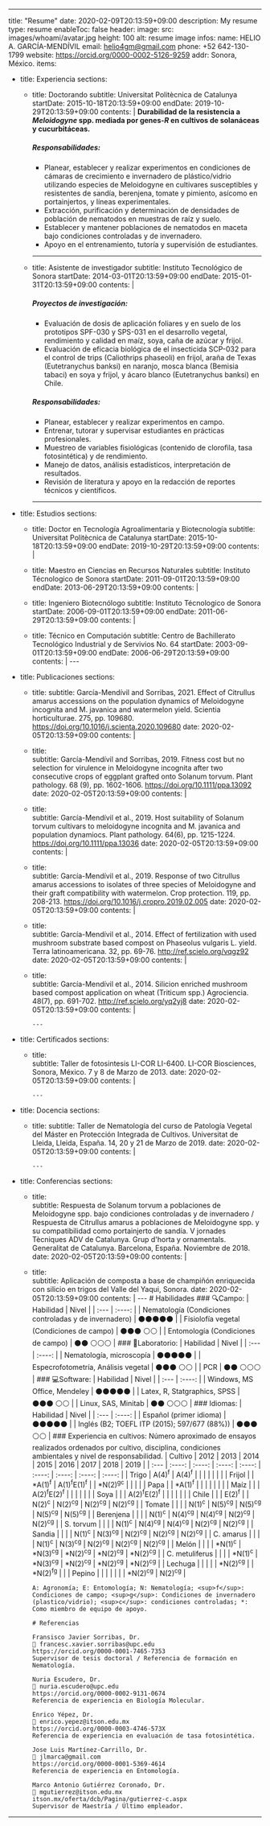 
---
title: "Resume"
date: 2020-02-09T20:13:59+09:00
description: My resume
type: resume
enableToc: false
header:
  image: 
    src: images/whoami/avatar.jpg
    height: 100
    alt: resume image
  infos:
    name: HELIO A. GARCÍA-MENDÍVIL
    email: helio4gm@gmail.com
    phone: +52 642-130-1799
    website: https://orcid.org/0000-0002-5126-9259
    addr: Sonora, México.
items:
  - title: Experiencia
    sections:
      - title: Doctorando
        subtitle: Universitat Politècnica de Catalunya
        startDate: 2015-10-18T20:13:59+09:00
        endDate: 2019-10-29T20:13:59+09:00
        contents: | 
          **Durabilidad de la resistencia a *Meloidogyne* spp. mediada por genes-*R* en cultivos de solanáceas y cucurbitáceas.**
          ##### Responsabilidades:
          - Planear, establecer y realizar experimentos en condiciones de cámaras de crecimiento e invernadero de plástico/vidrio utilizando especies de Meloidogyne en cultivares susceptibles y resistentes de sandía, berenjena, tomate y pimiento, asícomo en portainjertos, y líneas experimentales.
          - Extracción, purificación y determinación de densidades de población de nematodos en muestras de raíz y suelo.
          - Establecer y mantener poblaciones de nematodos en maceta bajo condiciones controladas y de invernadero.
          - Apoyo en el entrenamiento, tutoría y supervisión de estudiantes.
          ---

          

      - title: Asistente de investigador
        subtitle: Instituto Tecnológico de Sonora
        startDate: 2014-03-01T20:13:59+09:00
        endDate: 2015-01-31T20:13:59+09:00
        contents: | 
          ##### Proyectos de investigación: 
          - Evaluación de dosis de aplicación foliares y en suelo de los prototipos SPF-030 y SPS-031 en el desarrollo vegetal, rendimiento y calidad en maíz, soya, caña de azúcar y frijol.
          - Evaluación de eficacia biológica de el insecticida SCP-032 para el control de trips (Caliothrips phaseoli) en frijol, araña de Texas (Eutetranychus banksi) en naranjo, mosca blanca (Bemisia tabaci) en soya y frijol, y ácaro blanco (Eutetranychus banksi) en Chile.
          ##### Responsabilidades: 
          - Planear, establecer y realizar experimentos en campo.
          - Entrenar, tutorar y supervisar estudiantes en prácticas profesionales.
          - Muestreo de variables fisiológicas (contenido de clorofila, tasa fotosintética) y de rendimiento.
          - Manejo de datos, análisis estadísticos, interpretación de resultados.
          - Revisión de literatura y apoyo en la redacción de reportes técnicos y científicos.
          ---

  - title: Estudios
    sections:
      - title: Doctor en Tecnología Agroalimentaria y Biotecnología 
        subtitle: Universitat Politècnica de Catalunya
        startDate: 2015-10-18T20:13:59+09:00
        endDate: 2019-10-29T20:13:59+09:00
        contents: | 
         
      - title: Maestro en Ciencias en Recursos Naturales
        subtitle: Instituto Técnologico de Sonora
        startDate: 2011-09-01T20:13:59+09:00
        endDate: 2013-06-29T20:13:59+09:00
        contents: | 
        
      - title: Ingeniero Biotecnólogo
        subtitle: Instituto Técnologico de Sonora
        startDate: 2006-09-01T20:13:59+09:00
        endDate: 2011-06-29T20:13:59+09:00
        contents: | 
      
      - title: Técnico en Computación
        subtitle: Centro de Bachillerato Tecnológico Industrial y de Servivios No. 64
        startDate: 2003-09-01T20:13:59+09:00
        endDate: 2006-06-29T20:13:59+09:00
        contents: | 
            ---

  - title: Publicaciones
    sections:
      - title: 
        subtitle: García-Mendívil and Sorribas, 2021. Effect of Citrullus amarus accessions on the population dynamics of Meloidogyne incognita and M. javanica and watermelon yield. Scientia horticulturae. 275, pp. 109680. https://doi.org/10.1016/j.scienta.2020.109680 
        date: 2020-02-05T20:13:59+09:00
        contents: | 
      - title:  
        subtitle: García-Mendívil and Sorribas, 2019. Fitness cost but no selection for virulence in Meloidogyne incognita after two consecutive crops of eggplant grafted onto Solanum torvum. Plant pathology. 68 (9), pp. 1602-1606. https://doi.org/10.1111/ppa.13092
        date: 2020-02-05T20:13:59+09:00
        contents: |           
      - title:  
        subtitle: García-Mendívil et al., 2019. Host suitability of Solanum torvum cultivars to meloidogyne incognita and M. javanica and population dynamiocs. Plant pathology. 64(6), pp. 1215-1224. https://doi.org/10.1111/ppa.13036
        date: 2020-02-05T20:13:59+09:00
        contents: | 
      - title:  
        subtitle: García-Mendívil et al., 2019. Response of two Citrullus amarus accessions to isolates of three species of Meloidogyne and their graft compatibility with watermelon. Crop protection. 119, pp. 208-213. https://doi.org/10.1016/j.cropro.2019.02.005
        date: 2020-02-05T20:13:59+09:00
        contents: | 
      - title:  
        subtitle: García-Mendívil et al., 2014. Effect of fertilization with used mushroom substrate based compost on Phaseolus vulgaris L. yield. Terra latinoamericana. 32, pp. 69-76. http://ref.scielo.org/vqgz92
        date: 2020-02-05T20:13:59+09:00
        contents: | 
        
      - title:  
        subtitle: García-Mendívil et al., 2014. Silicion enriched mushroom based compost application on wheat (Triticum spp.) Agrociencia. 48(7), pp. 691-702. http://ref.scielo.org/yq2yj8
        date: 2020-02-05T20:13:59+09:00
        contents: | 
            
            ---
  - title: Certificados
    sections:
      - title:  
        subtitle: Taller de fotosintesis LI-COR LI-6400. LI-COR Biosciences, Sonora, México. 7 y 8 de Marzo de 2013. 
        date: 2020-02-05T20:13:59+09:00
        contents: | 
            
            ---
  - title: Docencia
    sections:
      - title:
        subtitle: Taller de Nematología del curso de Patología Vegetal del Máster en Protección Integrada de Cultivos. Universitat de Lleida, Lleida, España. 14, 20 y 21 de Marzo de 2019.
        date: 2020-02-05T20:13:59+09:00
        contents: | 
            
            ---
  - title: Conferencias
    sections:
      - title:  
        subtitle: Respuesta de Solanum torvum a poblaciones de Meloidogyne spp. bajo condiciones controladas y de invernadero / Respuesta de Citrullus amarus a poblaciones de Meloidogyne spp. y su compatibilidad como portainjerto de sandía. V jornades Tècniques ADV de Catalunya. Grup d'horta y ornamentals. Generalitat de Catalunya. Barcelona, España. Noviembre de 2018.
        date: 2020-02-05T20:13:59+09:00
        contents: | 
      - title:  
        subtitle: Aplicación de composta a base de champiñón enriquecida con silicio en trigos del Valle del Yaqui, Sonora.
        date: 2020-02-05T20:13:59+09:00
        contents: | 
            ---
            # Habilidades
            ### 🔍Campo:
            | Habilidad      | Nivel |
            | :---        |    :----:   | 
            | Nematología (Condiciones controladas y de invernadero)  | ⚫⚫⚫⚫⚫       |
            | Fisiolofía vegetal (Condiciones de campo)  | ⚫⚫⚫    ⚪⚪   |
            | Entomología (Condiciones de campo)  | ⚫⚫    ⚪⚪⚪   |
            ### 🔬Laboratorio:
            | Habilidad      | Nivel |
            | :---        |    :----:   | 
            | Nematología, microscopía  | ⚫⚫⚫⚫⚫       |
            | Especrofotometría, Análisis vegetal  | ⚫⚫⚫    ⚪⚪   |
            | PCR  | ⚫⚫    ⚪⚪⚪   |
            ### 💻Software:
            | Habilidad      | Nivel |
            | :---        |    :----:   | 
            | Windows, MS Office, Mendeley  | ⚫⚫⚫⚫⚫       |
            | Latex, R, Statgraphics, SPSS  | ⚫⚫⚫    ⚪⚪   |
            | Linux, SAS, Minitab  | ⚫⚫    ⚪⚪⚪   |
            ### Idiomas:
            | Habilidad      | Nivel |
            | :---        |    :----:   | 
            | Español (primer idioma)  | ⚫⚫⚫⚫⚫       |
            | Inglés (B2; TOEFL ITP (2015); 597/677 (88%))  | ⚫⚫⚫    ⚪⚪   |
            ### Experiencia en cultivos:
            Número aproximado de ensayos realizados ordenados por cultivo, disciplina, condiciones ambientales y nivel de responsabilidad.
            | Cultivo      | 2012 | 2013 | 2014 | 2015 | 2016 | 2017 | 2018 | 2019 |
            | :---        |    :----:   |    :----:   |    :----:   |    :----:   |    :----:   |    :----:   |    :----:   |    :----:   |
            | Trigo | A(4)<sup>f</sup> | A(4)<sup>f</sup> |  |  |  |  |  |  |
            | Frijol |  | *A(1)<sup>f</sup> | A(1)<sup>f</sup>E(1)<sup>f</sup> |  | *N(2)<sup>gc</sup> |  |  |  |
            | Papa |  | *A(1)<sup>f</sup> |  |  |  |  |  |  |
            | Maíz |  |  | A(2)<sup>f</sup>E(2)<sup>f</sup> |  |  |  |  |  |
            | Soya |  |  | A(2)<sup>f</sup>E(2)<sup>f</sup> |  |  |  |  |  |
            | Chile |  |  | E(2)<sup>f</sup> |  | N(2)<sup>c</sup> | N(2)<sup>cg</sup> | N(2)<sup>cg</sup> | N(2)<sup>cg</sup> |
            | Tomate |  |  |  | N(1)<sup>c</sup> | N(5)<sup>cg</sup> | N(5)<sup>cg</sup> | N(5)<sup>cg</sup> | N(5)<sup>cg</sup> |
            | Berenjena |  |  |  | N(1)<sup>c</sup> | N(4)<sup>cg</sup> | N(4)<sup>cg</sup> | N(2)<sup>cg</sup> | N(2)<sup>cg</sup> |
            | S. torvum |  |  |  | N(1)<sup>c</sup> | N(4)<sup>cg</sup> | N(4)<sup>cg</sup> | N(2)<sup>cg</sup> | N(2)<sup>cg</sup> |
            | Sandia |  |  |  | N(1)<sup>c</sup> | N(3)<sup>cg</sup> | N(2)<sup>cg</sup> | N(2)<sup>cg</sup> | N(2)<sup>cg</sup> |
            | C. amarus |  |  |  | N(1)<sup>c</sup> | N(3)<sup>cg</sup> | N(2)<sup>cg</sup> | N(2)<sup>cg</sup> | N(2)<sup>cg</sup> |
            | Melón |  |  |  | *N(1)<sup>c</sup> | *N(3)<sup>cg</sup> | *N(2)<sup>cg</sup> | *N(2)<sup>cg</sup> | *N(2)<sup>cg</sup> |
            | C. metuliferus  | |  |  | *N(1)<sup>c</sup> | *N(3)<sup>cg</sup> | *N(2)<sup>cg</sup> | *N(2)<sup>cg</sup> | *N(2)<sup>cg</sup> |
            | Lechuga |  |  |  |  | *N(2)<sup>cg</sup> |  | *N(2)<sup>fg</sup> |  |
            | Pepino | |  |  |  |  |  | *N(2)<sup>cg</sup> | N(2)<sup>cg</sup> |
            
            A: Agronomía; E: Entomología; N: Nematología; <sup>f</sup>: Condiciones de campo; <sup>g</sup>: Condiciones de invernadero (plastico/vidrio); <sup>c</sup>: condiciones controladas; *: Como miembro de equipo de apoyo.
            
            # Referencias
            
            Fransisco Javier Sorribas, Dr.
            📧 francesc.xavier.sorribas@upc.edu
            https://orcid.org/0000-0001-7465-7353
            Supervisor de tesis doctoral / Referencia de formación en Nematología.
            
            Nuria Escudero, Dr.
            📧 nuria.escudero@upc.edu
            https://orcid.org/0000-0002-9131-0674 
            Referencia de experiencia en Biología Molecular.
            
            Enrico Yépez, Dr.
            📧 enrico.yepez@itson.edu.mx
            https://orcid.org/0000-0003-4746-573X
            Referencia de experiencia en evaluación de tasa fotosintética.
            
            Jose Luis Martínez-Carrillo, Dr.
            📧 jlmarca@gmail.com
            https://orcid.org/0000-0001-5369-4614
            Referencia de experiencia en Entomología.
            
            Marco Antonio Gutiérrez Coronado, Dr.
            📧 mgutierrez@itson.edu.mx
            itson.mx/oferta/dcb/Pagina/gutierrez-c.aspx
            Supervisor de Maestría / Último empleador.
---


